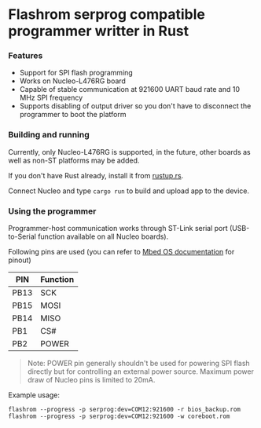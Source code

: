# Flashrom serprog compatible programmer writter in Rust

### Features

- Support for SPI flash programming
- Works on Nucleo-L476RG board
- Capable of stable communication at 921600 UART baud rate and 10 MHz SPI
  frequency
- Supports disabling of output driver so you don't have to disconnect the
  programmer to boot the platform

### Building and running

Currently, only Nucleo-L476RG is supported, in the future, other boards as well
as non-ST platforms may be added.

If you don't have Rust already, install it from [rustup.rs](https://rustup.rs/).

Connect Nucleo and type `cargo run` to build and upload app to the device.

### Using the programmer

Programmer-host communication works through ST-Link serial port (USB-to-Serial
function available on all Nucleo boards).

Following pins are used (you can refer to
[Mbed OS documentation](https://os.mbed.com/platforms/ST-Nucleo-L476RG/#morpho-headers)
for pinout)

| PIN  | Function |
| ---- | -------- |
| PB13 | SCK      |
| PB15 | MOSI     |
| PB14 | MISO     |
| PB1  | CS#      |
| PB2  | POWER    |

> Note: POWER pin generally shouldn't be used for powering SPI flash directly
> but for controlling an external power source. Maximum power draw of Nucleo
> pins is limited to 20mA.

Example usage:

```shell
flashrom --progress -p serprog:dev=COM12:921600 -r bios_backup.rom
flashrom --progress -p serprog:dev=COM12:921600 -w coreboot.rom
```
